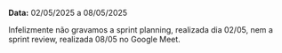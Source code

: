 **Data:** 02/05/2025 a 08/05/2025

Infelizmente não gravamos a sprint planning, realizada dia 02/05, nem a sprint review, realizada 08/05 no Google Meet.